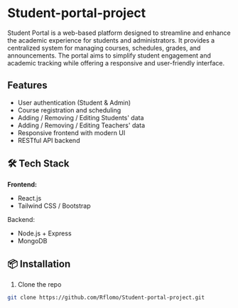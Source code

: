 # Student-portal-project
Student Portal is a web-based platform designed to streamline and enhance the academic experience for students and administrators. It provides a centralized system for managing courses, schedules, grades, and announcements. The portal aims to simplify student engagement and academic tracking while offering a responsive and user-friendly interface.


## Features

- User authentication (Student & Admin)
- Course registration and scheduling
- Adding / Removing / Editing Students' data
- Adding / Removing / Editing Teachers' data
- Responsive frontend with modern UI
- RESTful API backend

## 🛠️ Tech Stack

**Frontend:**
- React.js 
- Tailwind CSS / Bootstrap

Backend:
- Node.js + Express 
- MongoDB 

## 📦 Installation

1. Clone the repo
```bash
git clone https://github.com/Rflomo/Student-portal-project.git
